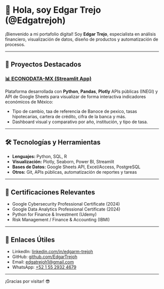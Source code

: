 <!---
EdgarTrejoh/EdgarTrejoh is a ✨ special ✨ repository because its `README.md` (this file) appears on your GitHub profile.
You can click the Preview link to take a look at your changes.
--->

# 👋 Hola, soy Edgar Trejo (@Edgatrejoh)

¡Bienvenido a mi portafolio digital! Soy **Edgar Trejo**, especialista en análisis financiero, visualización de datos, diseño de productos y automatización de procesos.

---

## 🚀 Proyectos Destacados

### [📊 ECONODATA-MX (Streamlit App)](https://econodatamx-v1.streamlit.app/)
Plataforma desarrollada con **Python**, **Pandas**, **Plotly** APIs públicas (INEGI) y API de Google Sheets para visualizar de forma interactiva indicadores económicos de México:

- Tipo de cambio, taa de referencia de Banoce de pexico, tasas hipotecarias, cartera de crédito, cifra de la banca y más.
- Dashboard visual y comparativo por año, institución, y tipo de tasa.

---

## 🛠️ Tecnologías y Herramientas

- **Lenguajes:** Python, SQL, R
- **Visualización:** Plotly, Seaborn, Power BI, Streamlit
- **Bases de Datos:** Google Sheets API, Excel/Access, PostgreSQL
- **Otros:** Git, APIs públicas, automatización de reportes y tareas

---

## 📜 Certificaciones Relevantes

- Google Cybersecurity Professional Certificate (2024)
- Google Data Analytics Professional Certificate (2024)
- Python for Finance & Investment (Udemy)
- Risk Management / Finance & Accounting (IBMI)

---

## 🔗 Enlaces Útiles

- LinkedIn: [linkedin.com/in/edgarm-trejoh](https://www.linkedin.com/in/edgarm-trejoh)
- GitHub: [github.com/EdgarTrejoh](https://github.com/EdgarTrejoh)
- Email: [edgatrejoh1@gmail.com](mailto:edgatrejoh1@gmail.com)
- WhatsApp: [+52 1 55 2932 4679](https://wa.me/525529324679)

---

¡Gracias por visitar! 😎

